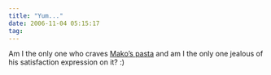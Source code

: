 ```yaml
---
title: "Yum..."
date: 2006-11-04 05:15:17
tag: 
---
```

Am I the only one who craves <a target="_blank" href="http://mako.cc/copyrighteous/reflections/20061103-00.html">Mako&#8217;s pasta</a> and am I the only one jealous of his satisfaction expression on it? :)
